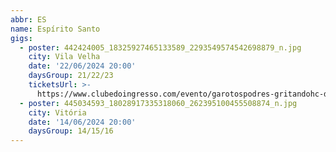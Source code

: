 ```yaml
---
abbr: ES
name: Espírito Santo
gigs:
  - poster: 442424005_18325927465133589_2293549574542698879_n.jpg
    city: Vila Velha
    date: '22/06/2024 20:00'
    daysGroup: 21/22/23
    ticketsUrl: >-
      https://www.clubedoingresso.com/evento/garotospodres-gritandohc-danceofdays
  - poster: 445034593_18028917335318060_262395100455508874_n.jpg
    city: Vitória
    date: '14/06/2024 20:00'
    daysGroup: 14/15/16
---
```


